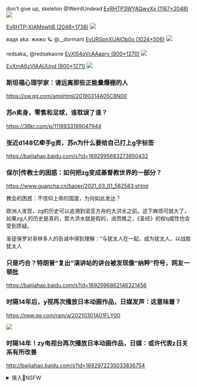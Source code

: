 don't give up, skeleton
@WeirdUndead
[EvRHTP3WYAQwyXv (1167×2048)](https://pbs.twimg.com/media/EvRHTP3WYAQwyXv?format=jpg&name=orig)
![](https://pbs.twimg.com/media/EvRHTP3WYAQwyXv?format=jpg&name=orig)

[EvRHTP-XIAMewhB (2048×1738)](https://pbs.twimg.com/media/EvRHTP-XIAMewhB?format=jpg&name=orig)
![](https://pbs.twimg.com/media/EvRHTP-XIAMewhB?format=jpg&name=orig)

вадя aka. жижо 🪐
@__dormant
[EvURSpnXUAIOb0o (1024×506)](https://pbs.twimg.com/media/EvURSpnXUAIOb0o?format=jpg&name=orig)
![](https://pbs.twimg.com/media/EvURSpnXUAIOb0o?format=jpg&name=orig)

redsaka_
@redsakaone
[EvXl54oVcAAaqrv (900×1270)](https://pbs.twimg.com/media/EvXl54oVcAAaqrv?format=jpg&name=orig)
![](https://pbs.twimg.com/media/EvXl54oVcAAaqrv?format=jpg&name=orig)

[EvXmA6zVIAAUUnd (900×1271)](https://pbs.twimg.com/media/EvXmA6zVIAAUUnd?format=jpg&name=orig)
![](https://pbs.twimg.com/media/EvXmA6zVIAAUUnd?format=jpg&name=orig)

### 斯坦福心理学家：请远离那些正能量爆棚的人
https://xw.qq.com/amphtml/20190314A05C8N00

### 苏n卖身，零售和足球，谁耽误了谁？
https://36kr.com/p/1118933199047944

### 张近d148亿牵手g资，苏n为什么要给自己打上g字标签
https://baijiahao.baidu.com/s?id=1692995683273850432

### 保尔|传教士的困惑：如何把zg变成基督教世界的一部分？
https://www.guancha.cn/baoer/2021_03_01_582583.shtml

教会的困惑：不信仰上帝的国度，为何如此发达？

欧洲人发现，zg的历史可以追溯到诺亚方舟的大洪水之前。这下麻烦可就大了，如果zg人的历史是真的，那大洪水就是假的，进而推之，《圣经》的权q威性也会受到质疑。

圣徒保罗对哥林多人的告诫中得到理解：“与犹太人在一起，成为犹太人，以战胜犹太人

### 只是巧合？特朗普“复出”演讲站的讲台被发现像“纳粹”符号，网友一顿批
https://baijiahao.baidu.com/s?id=1692996862146321456

### 时隔14年后，y视再次播放日本动画作品，日媒发声：这意味着？
https://new.qq.com/rain/a/20210301A01FLY00

<img src="https://inews.gtimg.com/newsapp_bt/0/13224263884/">

### 时隔14年！zy电视台再次播放日本动画作品，日媒：或许代表z日关系有所改善
http://baijiahao.baidu.com/s?id=1692972235033836754

<details><summary>慎入🔞NSFW</summary>

Not Safe For Work
<img src="https://upload.wikimedia.org/wikipedia/commons/thumb/d/d3/Biohazard_Symbol_Specification.png/210px-Biohazard_Symbol_Specification.png">

<details><summary><b>风险自理Use At Your Own Risk🈲</summary>


</details>
</details>
